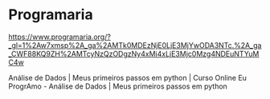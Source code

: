 # Programaria
https://www.programaria.org/?_gl=1%2Aw7xmsp%2A_ga%2AMTk0MDEzNjE0LjE3MjYwODA3NTc.%2A_ga_CWF88KQ9ZH%2AMTcyNzQzODgzNy4xMi4xLjE3Mjc0Mzg4NDEuNTYuMC4w<p>
Análise de Dados | Meus primeiros passos em python | Curso Online Eu ProgrAmo - Análise de Dados | Meus primeiros passos em python
